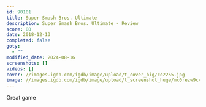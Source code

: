 ```yaml
---
id: 90101
title: Super Smash Bros. Ultimate
description: Super Smash Bros. Ultimate - Review
score: 80
date: 2018-12-13
completed: false
goty:
  - ""
modified_date: 2024-08-16
screenshots: []
videos: []
cover: //images.igdb.com/igdb/image/upload/t_cover_big/co2255.jpg
image: //images.igdb.com/igdb/image/upload/t_screenshot_huge/mx0rezw9cvublfnbjalm.jpg
---
```

Great game